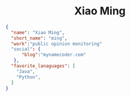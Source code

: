 <h1 align="center">Xiao Ming</h1>

```json
{
  "name": "Xiao Ming",
  "short_name": "ming",
  "work":"public opinion monitoring"
  "social": {
      "blog":"mynamecoder.com"
   },
  "favorite_lanaguages": [
    "Java",
    "Python",
  ]
}
````


